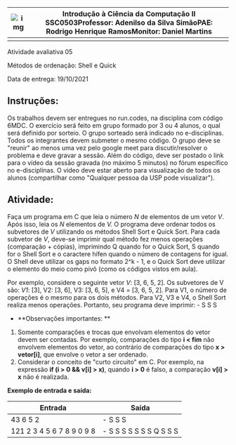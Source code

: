 | ![img](https://lh5.googleusercontent.com/mzs-fSUvAAEJmL4HJuiOaiyBUdJkwwsHyaZxwhbgulTtcJnTjKxJs2m-vw6zr2MyWvp-0tLVR8hVum6uaIZMvxShhhZlftGsU6th2cej6-YvUdHVXZMBzq3eteeLV5sxJ1GXb7iI) | **Introdução à Ciência da Computação II SSC0503**Professor: Adenilso da Silva SimãoPAE: Rodrigo Henrique RamosMonitor: Daniel Martins |
| ------------------------------------------------------------ | ------------------------------------------------------------ |
|                                                              |                                                              |




Atividade avaliativa 05

Métodos de ordenação: Shell e Quick

Data de entrega: 19/10/2021





## Instruções:

Os trabalhos devem ser entregues no run.codes, na disciplina com código 6MDC. O exercício será feito em grupo formado por 3 ou 4 alunos, o qual será definido por sorteio. O grupo sorteado será indicado no e-disciplinas. Todos os integrantes devem submeter o mesmo código. O grupo deve se "reunir" ao menos uma vez pelo google meet para discutir/resolver o problema e deve gravar a sessão. Além do código, deve ser postado o link para o vídeo da sessão gravada (no máximo 5 minutos) no fórum específico no e-disciplinas. O vídeo deve estar aberto para visualização de todos os alunos (compartilhar como "Qualquer pessoa da USP pode visualizar").

## Atividade:

Faça um programa em C que leia o número *N* de elementos de um vetor *V*. Após isso, leia os *N* elementos de *V.* O programa deve ordenar todos os subvetores de *V* utilizando os métodos Shell Sort e Quick Sort. Para cada subvetor de *V*, deve-se imprimir qual método fez menos operações (comparação + cópias), imprimindo Q quando for o Quick Sort, S quando for o Shell Sort e o caractere hífen quando o número de contagens for igual. O Shell deve utilizar os gaps no formato 2^k - 1, e o Quick Sort deve utilizar o elemento do meio como pivô (como os códigos vistos em aula).

Por exemplo, considere o seguinte vetor *V*: [3, 6, 5, 2]. Os subvetores de V são: *V1*: [3], V2: [3, 6], V3: [3, 6, 5], e V4 = [3, 6, 5, 2]. Para V1, o número de operações é o mesmo para os dois métodos. Para V2, V3 e V4, o Shell Sort realiza menos operações. Portanto, seu programa deve imprimir: - S S S



- **Observações importantes:
  **

1. Somente comparações e trocas que envolvam elementos do vetor devem ser contadas. Por exemplo, comparações do tipo **i < fim** não envolvem elementos do vetor, ao contrário de comparações do tipo **x > vetor[i]**, que envolve o vetor a ser ordenado.
2. Considerar o conceito de "curto circuito" em C. Por exemplo, na expressão **if (i > 0 && v[i] > x)**, quando **i > 0** é falso, a comparação **v[i] > x** não é realizada.



**Exemplo de entrada e saída:**



| **Entrada**               | **Saída**               |
| ------------------------- | ----------------------- |
| 43 6 5 2                  | - S S S                 |
| 121 2 3 4 5 6 7 8 9 0 9 8 | - S S S S S S S Q S S S |